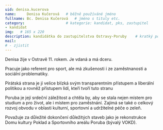 ```yaml
---
uid: denisa.kucerova
name:     Denisa Kučerová  	# běžně používáné jméno
fullname: Bc. Denisa Kučerová  	# jméno s tituly etc.
category:                 	# kategorie: kandidat, pks, zastupitel
- kandidat 
img:   # 165 x 220
description: kandidátka do zastupitelstva Ostravy-Poruby   	# kratký popis, max 160 znaků
mail:
# - zjistit
---
```


Denisa žije v Ostravě 11. rokem. Je vdaná a má dceru.

Pracuje jako referent pro sport, ale má zkušenosti i ze zaměstnanosti a sociální problematiky.

Pirátská strana je jí velice blízká svým transparentním přístupem a liberální politikou a rovněž přístupem lidí, kteří tvoří tuto stranu

Poruba je její srdeční záležitost a chtěla by, aby se stala nejen místem pro studium a pro život, ale i místem pro zaměstnání. Zajímá se také o celkový rozvoj obvodu v oblasti kulturní, sportovní a udržitelné péče o zeleň.

Považuje za důležité dokončení důležitých staveb jako je rekonstrukce Domu kultury Poklad a Sportovního areálu Poruba (bývalý VOKD).
